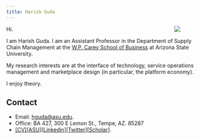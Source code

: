 ```yaml
---
title: Harish Guda
---
```


[<img src="/index-files/harish-guda-2017.jpg" style="max-width:28%;min-width:58px;float:right;" />](https://harishguda.me/about/)


Hi. 

I am Harish Guda. I am an Assistant Professor in the Department of Supply Chain Management at the [W.P. Carey School of Business](https://wpcarey.asu.edu) at Arizona State University. 

My research interests are at the interface of technology, service operations management and marketplace design (in particular, the platform economy). 

I enjoy theory. 

## Contact

- Email: hguda@asu.edu.
- Office: BA 427, 300 E Lemon St., Tempe, AZ. 85287
- [[CV]](/files/cv-harishguda.pdf)[[ASU](https://isearch.asu.edu/profile/3485205)][[Linkedin](https://www.linkedin.com/in/harish-guda/)][[Twitter](https://twitter.com/harish_guda)][[Scholar](https://scholar.google.com/citations?user=F_gEBogAAAAJ&hl=en&authuser=1)].

